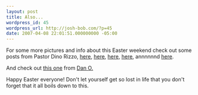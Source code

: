 ```yaml
---
layout: post
title: Also...
wordpress_id: 45
wordpress_url: http://josh-bob.com/?p=45
date: 2007-04-08 22:01:51.000000000 -05:00
---
```

For some more pictures and info about this Easter weekend check out some posts from Pastor Dino Rizzo, <a href="http://www.dinorizzo.com/?p=402">here</a>, <a href="http://www.dinorizzo.com/?p=403">here</a>, <a href="http://www.dinorizzo.com/?p=404">here</a>, <a href="http://www.dinorizzo.com/?p=405">here</a>, annnnnnd <a href="http://www.dinorizzo.com/?p=406">here</a>.

And check out <a href="http://danohlerking.blogspot.com/2007/04/my-view-of-easter.html">this one</a> from <a href="http://danohlerking.blogspot.com">Dan O.</a>

Happy Easter everyone! Don't let yourself get so lost in life that you don't forget that it all boils down to this.
